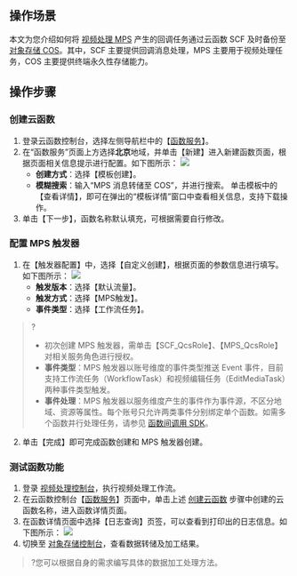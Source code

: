 ## 操作场景

本文为您介绍如何将 [视频处理 MPS](https://cloud.tencent.com/document/product/862) 产生的回调任务通过云函数 SCF 及时备份至 [对象存储 COS](https://cloud.tencent.com/document/product/436)。其中，SCF 主要提供回调消息处理，MPS 主要用于视频处理任务，COS 主要提供终端永久性存储能力。

## 操作步骤



### 创建云函数[](id:step01)

1. 登录云函数控制台，选择左侧导航栏中的【[函数服务](https://console.cloud.tencent.com/scf/list)】。
2. 在“函数服务”页面上方选择**北京**地域，并单击【新建】进入新建函数页面，根据页面相关信息提示进行配置。如下图所示：
	![](https://main.qcloudimg.com/raw/32bb394fc81f75115cae45d1ed7062d5.jpg)
	- **创建方式**：选择【模板创建】。
	- **模糊搜索**：输入“MPS 消息转储至 COS”，并进行搜索。
  单击模板中的【查看详情】，即可在弹出的“模板详情”窗口中查看相关信息，支持下载操作。
4. 单击【下一步】，函数名称默认填充，可根据需要自行修改。



### 配置 MPS 触发器[](id:step02)

1. 在【触发器配置】中，选择【自定义创建】，根据页面的参数信息进行填写。如下图所示：
	 ![](https://main.qcloudimg.com/raw/c886bbc2a597e5b0028eefe7637a33e5.jpg)
   - **触发版本**：选择【默认流量】。
   - **触发方式**：选择【MPS触发】。
   - **事件类型**：选择【工作流任务】。
> ?
> - 初次创建 MPS 触发器，需单击【SCF_QcsRole】、【MPS_QcsRole】对相关服务角色进行授权。
> - **事件类型**：MPS 触发器以账号维度的事件类型推送 Event 事件，目前支持工作流任务（WorkflowTask）和视频编辑任务（EditMediaTask）两种事件类型触发。
> - **事件处理**：MPS 触发器以服务维度产生的事件作为事件源，不区分地域、资源等属性。每个账号只允许两类事件分别绑定单个函数。如需多个函数并行处理任务，请参见 [函数间调用 SDK](https://cloud.tencent.com/document/product/583/37316)。
2. 单击【完成】即可完成函数创建和 MPS 触发器创建。

 



### 测试函数功能[](id:step05)

1. 登录 [视频处理控制台](https://console.cloud.tencent.com/mps)，执行视频处理工作流。
2. 在云函数控制台【[函数服务](https://console.cloud.tencent.com/scf/list)】页面中，单击上述 [创建云函数](#step01) 步骤中创建的云函数名称，进入函数详情页面。
3. 在函数详情页面中选择【日志查询】页签，可以查看到打印出的日志信息。如下图所示：
   ![](https://main.qcloudimg.com/raw/b4d8dd0a4a236ab4cb35f2e7d3160649.png)
4. 切换至 [对象存储控制台](https://console.cloud.tencent.com/cos5)，查看数据转储及加工结果。
> ?您可以根据自身的需求编写具体的数据加工处理方法。

